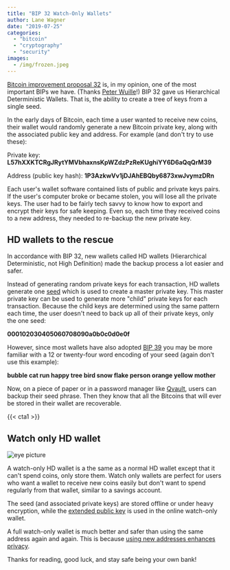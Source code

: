```yaml
---
title: "BIP 32 Watch-Only Wallets"
author: Lane Wagner
date: "2019-07-25"
categories: 
  - "bitcoin"
  - "cryptography"
  - "security"
images:
  - /img/frozen.jpeg
---
```


[Bitcoin improvement proposal 32](https://github.com/bitcoin/bips/blob/master/bip-0032.mediawiki) is, in my opinion, one of the most important BIPs we have. (Thanks [Peter Wuille](https://twitter.com/pwuille)!) BIP 32 gave us Hierarchical Deterministic Wallets. That is, the ability to create a tree of keys from a single seed.

In the early days of Bitcoin, each time a user wanted to receive new coins, their wallet would randomly generate a new Bitcoin private key, along with the associated public key and address. For example (and don't try to use these):

Private key: **L57hXXKTCRgJRytYMVbhaxnsKpWZdzPzReKUghiYY6D6aQqQrM39**

Address (public key hash): **1P3AzkwVv1jDJAhEBQby6873xwJvymzDRn**

Each user's wallet software contained lists of public and private keys pairs. If the user's computer broke or became stolen, you will lose all the private keys. The user had to be fairly tech savvy to know how to export and encrypt their keys for safe keeping. Even so, each time they received coins to a new address, they needed to re-backup the new private key.

## HD wallets to the rescue

In accordance with BIP 32, new wallets called HD wallets (Hierarchical Deterministic, not High Definition) made the backup process a lot easier and safer.

Instead of generating random private keys for each transaction, HD wallets generate one [seed](https://bitcoin.org/en/glossary/hd-wallet-seed) which is used to create a master private key. This master private key can be used to generate more "child" private keys for each transaction. Because the child keys are determined using the same pattern each time, the user doesn't need to back up all of their private keys, only the one seed:

**000102030405060708090a0b0c0d0e0f**

However, since most wallets have also adopted [BIP 39](https://github.com/bitcoin/bips/blob/master/bip-0039.mediawiki) you may be more familiar with a 12 or twenty-four word encoding of your seed (again don't use this example):

**bubble cat run happy tree bird snow flake person orange yellow mother**

Now, on a piece of paper or in a password manager like [Qvault](https://qvault.io), users can backup their seed phrase. Then they know that all the Bitcoins that will ever be stored in their wallet are recoverable.

{{< cta1 >}}

## Watch only HD wallet

![eye picture](/img/icon95-20-512.png)

A watch-only HD wallet is a the same as a normal HD wallet except that it can't spend coins, only store them. Watch only wallets are perfect for users who want a wallet to receive new coins easily but don't want to spend regularly from that wallet, similar to a savings account.

The seed (and associated private keys) are stored offline or under heavy encryption, while the [extended public key](https://www.google.com/search?q=bitcoin+xpub&oq=bitcoin+xpub&aqs=chrome.0.0j69i60j0l4.2127j0j7&sourceid=chrome&ie=UTF-8) is used in the online watch-only wallet.

A full watch-only wallet is much better and safer than using the same address again and again. This is because [using new addresses enhances privacy](https://en.bitcoin.it/wiki/Address_reuse).

Thanks for reading, good luck, and stay safe being your own bank!
